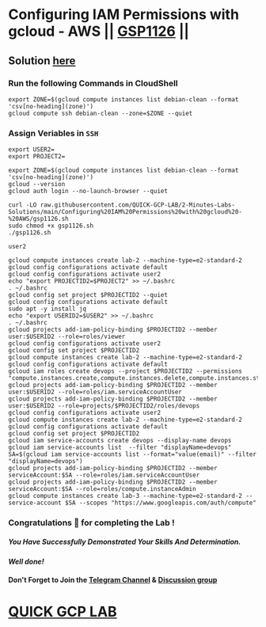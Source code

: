 # Configuring IAM Permissions with gcloud - AWS || [GSP1126](https://www.cloudskillsboost.google/focuses/60386?parent=catalog) ||

## Solution [here](https://youtu.be/KR1dpJvDv4o)

### Run the following Commands in CloudShell

```
export ZONE=$(gcloud compute instances list debian-clean --format 'csv[no-heading](zone)')
gcloud compute ssh debian-clean --zone=$ZONE --quiet
```
### Assign Veriables in `SSH`
```
export USER2=
export PROJECT2=
```
```
export ZONE=$(gcloud compute instances list debian-clean --format 'csv[no-heading](zone)')
gcloud --version
gcloud auth login --no-launch-browser --quiet
```
```
curl -LO raw.githubusercontent.com/QUICK-GCP-LAB/2-Minutes-Labs-Solutions/main/Configuring%20IAM%20Permissions%20with%20gcloud%20-%20AWS/gsp1126.sh
sudo chmod +x gsp1126.sh
./gsp1126.sh
```
```
user2
```
```
gcloud compute instances create lab-2 --machine-type=e2-standard-2
gcloud config configurations activate default
gcloud config configurations activate user2
echo "export PROJECTID2=$PROJECT2" >> ~/.bashrc
. ~/.bashrc
gcloud config set project $PROJECTID2 --quiet
gcloud config configurations activate default
sudo apt -y install jq
echo "export USERID2=$USER2" >> ~/.bashrc
. ~/.bashrc
gcloud projects add-iam-policy-binding $PROJECTID2 --member user:$USERID2 --role=roles/viewer
gcloud config configurations activate user2
gcloud config set project $PROJECTID2
gcloud compute instances create lab-2 --machine-type=e2-standard-2
gcloud config configurations activate default
gcloud iam roles create devops --project $PROJECTID2 --permissions "compute.instances.create,compute.instances.delete,compute.instances.start,compute.instances.stop,compute.instances.update,compute.disks.create,compute.subnetworks.use,compute.subnetworks.useExternalIp,compute.instances.setMetadata,compute.instances.setServiceAccount"
gcloud projects add-iam-policy-binding $PROJECTID2 --member user:$USERID2 --role=roles/iam.serviceAccountUser
gcloud projects add-iam-policy-binding $PROJECTID2 --member user:$USERID2 --role=projects/$PROJECTID2/roles/devops
gcloud config configurations activate user2
gcloud compute instances create lab-2 --machine-type=e2-standard-2
gcloud config configurations activate default
gcloud config set project $PROJECTID2
gcloud iam service-accounts create devops --display-name devops
gcloud iam service-accounts list  --filter "displayName=devops"
SA=$(gcloud iam service-accounts list --format="value(email)" --filter "displayName=devops")
gcloud projects add-iam-policy-binding $PROJECTID2 --member serviceAccount:$SA --role=roles/iam.serviceAccountUser
gcloud projects add-iam-policy-binding $PROJECTID2 --member serviceAccount:$SA --role=roles/compute.instanceAdmin
gcloud compute instances create lab-3 --machine-type=e2-standard-2 --service-account $SA --scopes "https://www.googleapis.com/auth/compute"
```


### Congratulations 🎉 for completing the Lab !

##### *You Have Successfully Demonstrated Your Skills And Determination.*

#### *Well done!*

#### Don't Forget to Join the [Telegram Channel](https://t.me/quickgcplab) & [Discussion group](https://t.me/quickgcplabchats)

# [QUICK GCP LAB](https://www.youtube.com/@quickgcplab)
